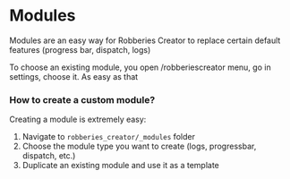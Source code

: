 # Modules

Modules are an easy way for Robberies Creator to replace certain default features (progress bar, dispatch, logs)

To choose an existing module, you open /robberiescreator menu, go in settings, choose it. As easy as that

### How to create a custom module?

Creating a module is extremely easy:

1. Navigate to `robberies_creator/_modules` folder
2. Choose the module type you want to create (logs, progressbar, dispatch, etc.)
3. Duplicate an existing module and use it as a template
